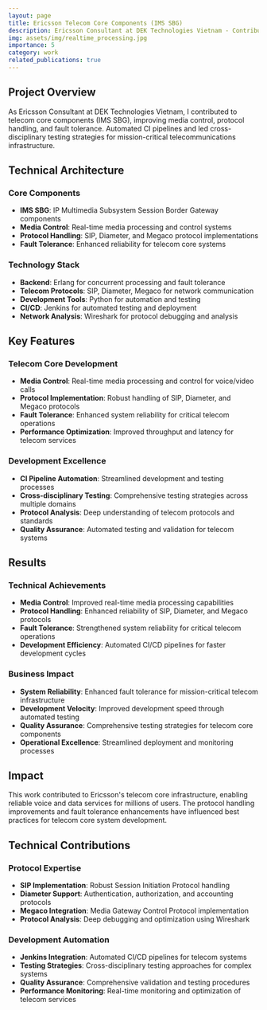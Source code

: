 ```yaml
---
layout: page
title: Ericsson Telecom Core Components (IMS SBG)
description: Ericsson Consultant at DEK Technologies Vietnam - Contributing to telecom core components with media control and protocol handling
img: assets/img/realtime_processing.jpg
importance: 5
category: work
related_publications: true
---
```


## Project Overview

As Ericsson Consultant at DEK Technologies Vietnam, I contributed to telecom core components (IMS SBG), improving media control, protocol handling, and fault tolerance. Automated CI pipelines and led cross-disciplinary testing strategies for mission-critical telecommunications infrastructure.

## Technical Architecture

### Core Components
- **IMS SBG**: IP Multimedia Subsystem Session Border Gateway components
- **Media Control**: Real-time media processing and control systems
- **Protocol Handling**: SIP, Diameter, and Megaco protocol implementations
- **Fault Tolerance**: Enhanced reliability for telecom core systems

### Technology Stack
- **Backend**: Erlang for concurrent processing and fault tolerance
- **Telecom Protocols**: SIP, Diameter, Megaco for network communication
- **Development Tools**: Python for automation and testing
- **CI/CD**: Jenkins for automated testing and deployment
- **Network Analysis**: Wireshark for protocol debugging and analysis

## Key Features

### Telecom Core Development
- **Media Control**: Real-time media processing and control for voice/video calls
- **Protocol Implementation**: Robust handling of SIP, Diameter, and Megaco protocols
- **Fault Tolerance**: Enhanced system reliability for critical telecom operations
- **Performance Optimization**: Improved throughput and latency for telecom services

### Development Excellence
- **CI Pipeline Automation**: Streamlined development and testing processes
- **Cross-disciplinary Testing**: Comprehensive testing strategies across multiple domains
- **Protocol Analysis**: Deep understanding of telecom protocols and standards
- **Quality Assurance**: Automated testing and validation for telecom systems

## Results

### Technical Achievements
- **Media Control**: Improved real-time media processing capabilities
- **Protocol Handling**: Enhanced reliability of SIP, Diameter, and Megaco protocols
- **Fault Tolerance**: Strengthened system reliability for critical telecom operations
- **Development Efficiency**: Automated CI/CD pipelines for faster development cycles

### Business Impact
- **System Reliability**: Enhanced fault tolerance for mission-critical telecom infrastructure
- **Development Velocity**: Improved development speed through automated testing
- **Quality Assurance**: Comprehensive testing strategies for telecom core components
- **Operational Excellence**: Streamlined deployment and monitoring processes

## Impact

This work contributed to Ericsson's telecom core infrastructure, enabling reliable voice and data services for millions of users. The protocol handling improvements and fault tolerance enhancements have influenced best practices for telecom core system development.

## Technical Contributions

### Protocol Expertise
- **SIP Implementation**: Robust Session Initiation Protocol handling
- **Diameter Support**: Authentication, authorization, and accounting protocols
- **Megaco Integration**: Media Gateway Control Protocol implementation
- **Protocol Analysis**: Deep debugging and optimization using Wireshark

### Development Automation
- **Jenkins Integration**: Automated CI/CD pipelines for telecom systems
- **Testing Strategies**: Cross-disciplinary testing approaches for complex systems
- **Quality Assurance**: Comprehensive validation and testing procedures
- **Performance Monitoring**: Real-time monitoring and optimization of telecom services
